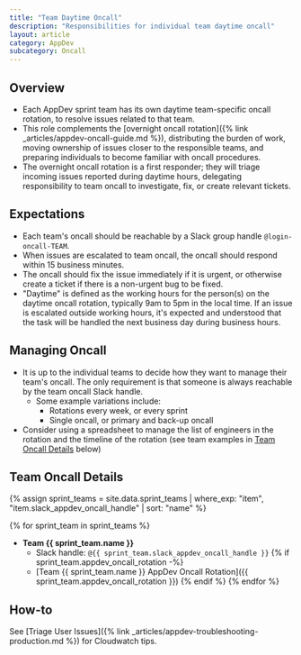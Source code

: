 ```yaml
---
title: "Team Daytime Oncall"
description: "Responsibilities for individual team daytime oncall"
layout: article
category: AppDev
subcategory: Oncall
---
```


## Overview

* Each AppDev sprint team has its own daytime team-specific oncall rotation, to resolve issues related to that team.
* This role complements the [overnight oncall rotation]({% link _articles/appdev-oncall-guide.md %}), distributing the burden of work, moving ownership of issues closer to the responsible teams, and preparing individuals to become familiar with oncall procedures.
* The overnight oncall rotation is a first responder; they will triage incoming issues reported during daytime hours, delegating responsibility to team oncall to investigate, fix, or create relevant tickets.

## Expectations

* Each team's oncall should be reachable by a Slack group handle `@login-oncall-TEAM`.
* When issues are escalated to team oncall, the oncall should respond within 15 business minutes.
* The oncall should fix the issue immediately if it is urgent, or otherwise create a ticket if there is a non-urgent bug to be fixed.
* "Daytime" is defined as the working hours for the person(s) on the daytime oncall rotation, typically 9am to 5pm in the local time. If an issue is escalated outside working hours, it's expected and understood that the task will be handled the next business day during business hours.

## Managing Oncall

* It is up to the individual teams to decide how they want to manage their team's oncall. The only requirement is that someone is always reachable by the team oncall Slack handle.
  * Some example variations include:
    * Rotations every week, or every sprint
    * Single oncall, or primary and back-up oncall
* Consider using a spreadsheet to manage the list of engineers in the rotation and the timeline of the rotation (see team examples in [Team Oncall Details](#team-oncall-details) below)

## Team Oncall Details

{% assign sprint_teams = site.data.sprint_teams | where_exp: "item", "item.slack_appdev_oncall_handle" | sort: "name" %}

{% for sprint_team in sprint_teams %}
* **Team {{ sprint_team.name }}**
  * Slack handle: `@{{ sprint_team.slack_appdev_oncall_handle }}`
  {% if sprint_team.appdev_oncall_rotation -%}
  * [Team {{ sprint_team.name }} AppDev Oncall Rotation]({{ sprint_team.appdev_oncall_rotation }})
  {% endif %}
{% endfor %}

## How-to

See [Triage User Issues]({% link _articles/appdev-troubleshooting-production.md %}) for Cloudwatch tips.